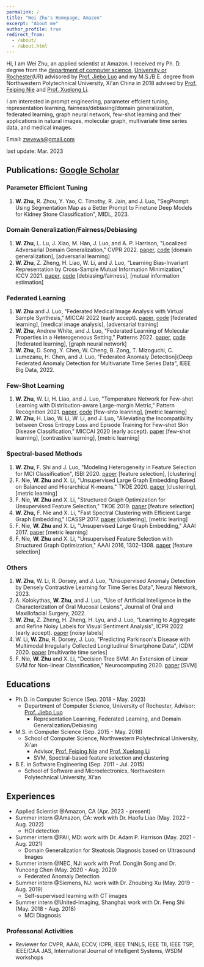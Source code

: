 ```yaml
---
permalink: /
title: "Wei Zhu's Homepage, Amazon"
excerpt: "About me"
author_profile: true
redirect_from: 
  - /about/
  - /about.html
---
```


Hi, I am Wei Zhu, an applied scientist at Amazon. I received my Ph. D. degree from the [department of computer science](https://www.cs.rochester.edu/), [University or Rochester](https://rochester.edu/)(UR) advisored by [Prof. Jiebo Luo](https://www.cs.rochester.edu/u/jluo/) and my M.S./B.E. degree from Northwestern Polytechnical University, Xi'an China in 2018 advised by [Prof. Feiping Nie](https://scholar.google.com/citations?user=2oB4nAIAAAAJ&hl=en) and [Prof. Xuelong Li](https://scholar.google.com/citations?user=ahUibskAAAAJ&hl=en). 

I am interested in prompt engineering, parameter effcient tuning, representation learning, fairness/debiasing/domain generalization, federated learning, graph neural network, few-shot learning and their applications in natural images, molecular graph, multivariate time series data, and medical images. 


Email: <zwvews@gmail.com>


last update: Mar. 2023

## Publications: [Google Scholar](https://scholar.google.com/citations?user=pCIsMQIAAAAJ&hl=en)

### Parameter Efficient Tuning
  1. **W. Zhu**, R. Zhou, Y. Yao, C. Timothy, R. Jain, and J. Luo, "SegPrompt: Using Segmentation Map as a Better Prompt to Finetune Deep Models for Kidney Stone Classification", MIDL, 2023.
  
<!---
2. **W. Zhu** and J. Luo, "Zero-Shot Human Object Interaction Recognition with HOI-aware Prompt Tuning", under review, 2023.
--->

### Domain Generalization/Fairness/Debiasing
  1. **W. Zhu**, L. Lu, J. Xiao, M. Han, J. Luo, and A. P. Harrison, "Localized Adversarial Domain Generalization," CVPR 2022. [paper](), [code]() [domain generalization], [adversarial learning] 
  2. **W. Zhu**, Z. Zheng, H. Liao, W. Li, and J. Luo, "Learning Bias-Invariant Representation by Cross-Sample Mutual Information Minimization," ICCV 2021. [paper](https://arxiv.org/pdf/2108.05449.pdf), [code](https://github.com/zwvews/csad) [debiasing/fairness], [mutual information estimation] 
  
### Federated Learning
  1. **W. Zhu** and J. Luo, "Federated Medical Image Analysis with Virtual Sample Synthesis," MICCAI 2022 (early accept). [paper](), [code]() [federated learning], [medical image analysis], [adversarial training]
  2. **W. Zhu**, Andrew White, and J. Luo, "Federated Learning of Molecular Properties in a Heterogeneous Setting," Patterns 2022. [paper](https://arxiv.org/abs/2109.07258), [code](https://github.com/ur-whitelab/fedchem) [federated learning], [graph neural network] 
  3. **W. Zhu**, D. Song, Y. Chen, W. Cheng, B. Zong, T. Mizoguchi, C. Lumezanu, H. Chen, and J. Luo, "Federated Anomaly Detection]{Deep Federated Anomaly Detection for Multivariate Time Series Data", IEEE Big Data, 2022.

### Few-Shot Learning
  1. **W. Zhu**, W. Li, H. Liao, and J. Luo, "Temperature Network for Few-shot Learning with Distribution-aware Large-margin Metric," Pattern Recognition 2021. [paper](https://www.sciencedirect.com/science/article/abs/pii/S0031320320306002), [code](https://github.com/zwvews/TemperatureNetwork) [few-shto leanring], [metric learning]
  2. **W. Zhu**, H. Liao, W. Li, W. Li, and J. Luo, "Alleviating the Incompatibility between Cross Entropy Loss and Episode Training for Few-shot Skin Disease Classification," MICCAI 2020 (early accept). [paper](https://arxiv.org/abs/2004.09694) [few-shot learning], [contrastive learning], [metric learning]
  
### Spectral-based Methods
  1. **W. Zhu**, F. Shi and J. Luo, "Modeling Heterogeneity in Feature Selection for MCI Classification", ISBI 2020. [paper](https://ieeexplore.ieee.org/abstract/document/9098725) [feature selection], [clustering]
  2. F. Nie, **W. Zhu** and X. Li, "Unsupervised Large Graph Embedding Based on Balanced and Hierarchical K-means," TKDE 2020. [paper](https://ieeexplore.ieee.org/abstract/document/9109708) [clustering], [metric learning]
  3. F. Nie, **W. Zhu** and X. Li, "Structured Graph Optimization for Unsupervised Feature Selection," TKDE 2019. [paper](https://ieeexplore.ieee.org/abstract/document/8815854) [feature selection]
  4. **W. Zhu,** F. Nie and X. Li, "Fast Spectral Clustering with Efficient Large Graph Embedding," ICASSP 2017. [paper](https://ieeexplore.ieee.org/abstract/document/7952605) [clustering], [metric learing]
  5. F. Nie, **W. Zhu** and X. Li, "Unsupervised Large Graph Embedding," AAAI 2017. [paper](https://aaai.org/ocs/index.php/AAAI/AAAI17/paper/view/14404/0) [metric learning]
  6. F. Nie, **W. Zhu** and X. Li, "Unsupervised Feature Selection with Structured Graph Optimization," AAAI 2016, 1302-1308. [paper](https://www.aaai.org/ocs/index.php/AAAI/AAAI16/paper/viewPDFInterstitial/12180/11737) [feature selection]

### Others
  1. **W. Zhu**, W. Li, R. Dorsey, and J. Luo, "Unsupervised Anomaly Detection by Densely Contrastive Learning for Time Series Data", Neural Network, 2023.
  2.  A. Kolokythas, **W. Zhu**, and J. Luo, "Use of Artificial Intelligence in the Characterization of Oral Mucosal Lesions", Journal of Oral and Maxillofacial Surgery, 2022.
  3.  **W. Zhu**, Z. Zheng, H. Zheng, H. Lyu, and J. Luo, "Learning to Aggregate and Refine Noisy Labels for Visual Sentiment Analysis", ICPR 2022 (early accept). [paper](https://arxiv.org/pdf/2109.07509.pdf) [noisy labels]
  4.  W. Li, **W. Zhu**, R. Dorsey, J. Luo, "Predicting Parkinson's Disease with Multimodal Irregularly Collected Longitudinal Smartphone Data", ICDM 2020. [paper](https://arxiv.org/abs/2009.11999) [multivarite time series]
  5.  F. Nie, **W. Zhu** and X. Li, "Decision Tree SVM: An Extension of Linear SVM for Non-linear Classification," Neurocomputing 2020. [paper](https://www.sciencedirect.com/science/article/abs/pii/S0925231219314304) [SVM]


## Educations
  * Ph.D. in Computer Science (Sep. 2018 - May. 2023)
    * Department of Computer Science, University of Rochester, Advisor: [Prof. Jiebo Luo](https://www.cs.rochester.edu/u/jluo/)
      * Representation Learning, Federated Learning, and Domain Generalization/Debiasing 
  * M.S. in Computer Science (Sep. 2015 - May. 2018)
    * School of Computer Science, Northwestern Polytechnical University, Xi'an
      * Advisor, [Prof. Feiping Nie](https://scholar.google.com/citations?user=2oB4nAIAAAAJ&hl=en) and [Prof. Xuelong Li](https://scholar.google.com/citations?user=ahUibskAAAAJ&hl=en)
      * SVM, Spectral-based feature selection and clustering 
  * B.E. in Software Engineering (Sep. 2011 - Jul. 2015)
    * School of Software and Microelectronics, Northwestern Polytechnical University, Xi'an

## Experiences
  * Applied Scientist @Amazon, CA (Apr. 2023 - present)
  * Summer intern @Amazon, CA: work with Dr. Haofu Liao (May. 2022 - Aug. 2022)
    * HOI detection
  * Summer intern @PAII, MD: work with Dr. Adam P. Harrison (May. 2021 - Aug. 2021)
    * Domain Generalization for Steatosis Diagnosis based on Ultrasound Images   
  * Summer intern @NEC, NJ: work with Prof. Dongjin Song and Dr. Yuncong Chen (May. 2020 - Aug. 2020)
    * Federated Anomaly Detection  
  * Summer intern @Siemens, NJ: work with Dr. Zhoubing Xu (May. 2019 - Aug. 2019)
    * Self-supervised learning with CT images 
  * Summer intern @United-Imaging, Shanghai: work with Dr. Feng Shi (May. 2018 - Aug. 2018)
    * MCI Diagnosis 

### Professonal Activities
  * Reviewer for CVPR, AAAI, ECCV, ICPR, IEEE TNNLS, IEEE TII, IEEE TSP, IEEE/CAA JAS, International Journal of Intelligent Systems, WSDM workshops
